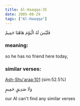 ```yaml
---
title: Al-Haaqqa:35
date: 2005-08-29
tags: ["Al-Haaqqa"]
---
```

فَلَيْسَ لَهُ الْيَوْمَ هَاهُنَا حَمِيمٌ
### meaning: 
so he has no friend here today,
### similar verses: 

[Ash-Shu'araa:101](/26/101) (sim:52.5%)

وَلَا صَدِيقٍ حَمِيمٍ

our AI can't find any similar verses



